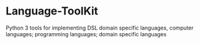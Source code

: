 # Language-ToolKit
Python 3 tools for implementing DSL domain specific languages, computer languages; programming languages; domain specific languages
